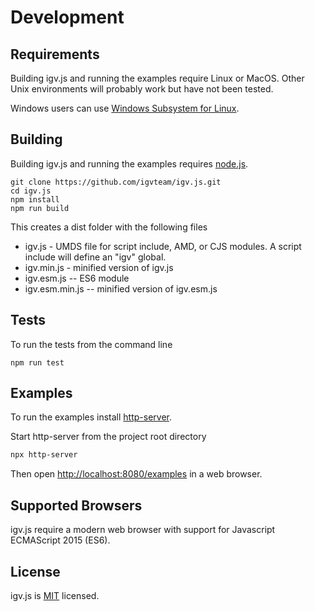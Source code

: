 # Development

## Requirements

Building igv.js and running the examples require Linux or MacOS.  Other Unix environments will probably
work but have not been tested.

Windows users can use [Windows Subsystem for Linux](https://docs.microsoft.com/en-us/windows/wsl/install-win10).

## Building

Building igv.js and running the examples requires [node.js](https://nodejs.org/).


```  
git clone https://github.com/igvteam/igv.js.git
cd igv.js
npm install
npm run build
```

This creates a dist folder with the following files

* igv.js - UMDS file for script include, AMD, or CJS modules.  A script include will define an "igv" global.
* igv.min.js - minified version of igv.js
* igv.esm.js --  ES6 module
* igv.esm.min.js --  minified version of igv.esm.js

## Tests

To run the tests from the command line

```
npm run test
```


## Examples

To run the examples install [http-server](https://www.npmjs.com/package/http-server).

Start  http-server from the project root directory

```bash
npx http-server 
```

Then open [http://localhost:8080/examples](http://localhost:8080/examples) in a web browser.


## Supported Browsers

igv.js require a modern web browser with support for Javascript ECMAScript 2015 (ES6).

## License

igv.js is [MIT](/LICENSE) licensed.
